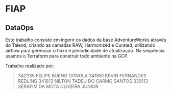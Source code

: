 # FIAP
## DataOps

Este trabalho consiste em ingerir os dados da base AdventureWorks através do Talend, criando as camadas RAW, Harmonized e Curated, 
utilizando airflow para gerenciar o fluxo e periodicidade de atualização.
Na sequência usamos o Terraform para construir todo ambiente na GCP.

Trabalho realizado por:
> 342335 FELIPE BUENO DONOLA
> 341881 KEVIN FERNANDES REDLING
> 341813 NILTON TADEU DO CARMO SANTOS
> 339113 SERAFIM DA MOTA OLIVEIRA JÚNIOR